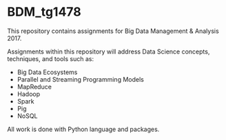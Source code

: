 # BDM_tg1478
This repository contains assignments for Big Data Management &amp; Analysis 2017.

Assignments within this repository will address Data Science concepts, techniques, and tools such as:
- Big Data Ecosystems
- Parallel and Streaming Programming Models
- MapReduce
- Hadoop
- Spark
- Pig
- NoSQL

All work is done with Python language and packages. 
